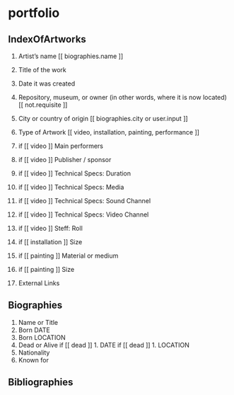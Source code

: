 # portfolio

## IndexOfArtworks

1. Artistʼs name [[ biographies.name ]]
1. Title of the work
1. Date it was created
1. Repository, museum, or owner (in other words, where it is now located) [[ not.requisite ]]
1. City or country of origin [[ biographies.city or user.input ]]

1. Type of Artwork [[ video, installation, painting, performance ]]

1. if [[ video ]]  Main performers
1. if [[ video ]]  Publisher / sponsor
1. if [[ video ]]  Technical Specs: Duration
1. if [[ video ]]  Technical Specs: Media
1. if [[ video ]]  Technical Specs: Sound Channel
1. if [[ video ]]  Technical Specs: Video Channel
1. if [[ video ]]  Steff: Roll

1. if [[ installation ]]  Size

1. if [[ painting ]]  Material or medium
1. if [[ painting ]]  Size

1. External Links

## Biographies

1. Name or Title
1. Born DATE
1. Born LOCATION
1. Dead or Alive
    if [[ dead ]] 1. DATE
    if [[ dead ]] 1. LOCATION
1. Nationality
1. Known for

## Bibliographies
